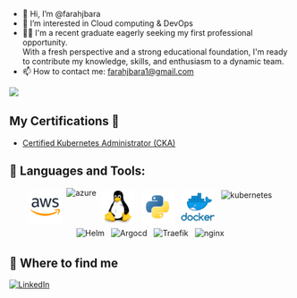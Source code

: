 - 👋 Hi, I’m @farahjbara
- 👀 I’m interested in Cloud computing & DevOps 
- 👩‍🎓 I'm a recent graduate eagerly seeking my first professional opportunity.
  <br>  With a fresh perspective and a strong educational foundation, I'm ready to contribute my knowledge, skills, and enthusiasm to a dynamic team. 
- 📫 How to contact me: farahjbara1@gmail.com
<!---
farahjbara/farahjbara is a ✨ special ✨ repository because its `README.md` (this file) appears on your GitHub profile.
You can click the Preview link to take a look at your changes.
--->
![](https://camo.githubusercontent.com/992babdffd8c74a1502de375fbdf7e4d54773242/68747470733a2f2f6d656469612e67697068792e636f6d2f6d656469612f53576f536b4e36447854737a71494b4571762f67697068792e676966)

##  My Certifications 🏅
* [Certified Kubernetes Administrator (CKA)](https://www.credly.com/badges/b2b87151-0fb3-46fd-8560-31322b4beae1/public_url)
  
## 🧰 Languages and Tools:
<p align="center">
<img src="https://raw.githubusercontent.com/github/explore/80688e429a7d4ef2fca1e82350fe8e3517d3494d/topics/aws/aws.png" alt="AWS" height="60" style="vertical-align:top; margin:4px">
<img src="https://www.vectorlogo.zone/logos/microsoft_azure/microsoft_azure-icon.svg" alt="azure" height="60" style="vertical-align:top; margin:4px/>
 <a href="https://azure.microsoft.com/en-in/" target="_blank" rel="noreferrer">
<img src="https://raw.githubusercontent.com/devicons/devicon/master/icons/linux/linux-original.svg" alt="linux" height="60" style="vertical-align:top; margin:4px">
<img src="https://raw.githubusercontent.com/github/explore/80688e429a7d4ef2fca1e82350fe8e3517d3494d/topics/python/python.png" alt="Python" height="60" style="vertical-align:top; margin:4px">
<img src="https://raw.githubusercontent.com/github/explore/80688e429a7d4ef2fca1e82350fe8e3517d3494d/topics/docker/docker.png" alt="Docker" height="60" style="vertical-align:top; margin:4px">
<img src="https://upload.wikimedia.org/wikipedia/commons/thumb/3/39/Kubernetes_logo_without_workmark.svg/617px-Kubernetes_logo_without_workmark.svg.png" alt="kubernetes" height="60" style="vertical-align:top; margin:4px">
<img src="https://miro.medium.com/v2/resize:fit:512/1*H14eHLtlyMRyC3pEWXnTWA.png" alt="Helm" height="60" style="vertical-align:top; margin:4px">
<img src="https://www.opsmx.com/wp-content/uploads/2022/07/Argo-1-e1630327305635-1.png" alt="Argocd" height="60" style="vertical-align:top; margin:4px">
<img src="https://upload.wikimedia.org/wikipedia/commons/thumb/1/1b/Traefik.logo.png/1200px-Traefik.logo.png"  alt="Traefik" height="60" style="vertical-align:top; margin:4px">
<img src="https://quiksite.com/wp-content/uploads/2016/09/Nginx-Logo-02.png"  alt="nginx" height="60" style="vertical-align:top; margin:4px">

</p>

## 📲 Where to find me

[![LinkedIn](https://img.shields.io/badge/linkedin-%230077B5.svg?style=for-the-badge&logo=linkedin&logoColor=white)](https://www.linkedin.com/in/farah-jbara/)

